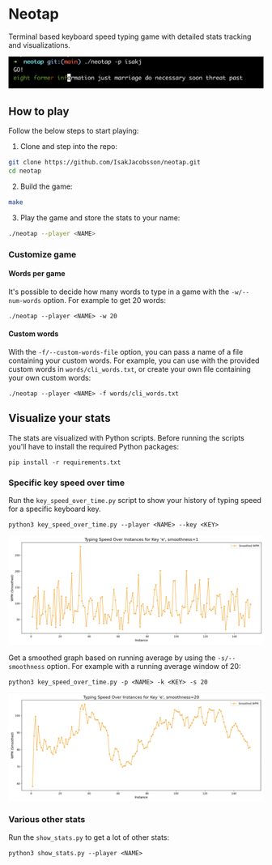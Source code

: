 # Neotap

Terminal based keyboard speed typing game with detailed stats tracking and
visualizations.

![Neotap demo](demo-images/neotap-demo.png)

## How to play

Follow the below steps to start playing:

1. Clone and step into the repo:

```bash
git clone https://github.com/IsakJacobsson/neotap.git
cd neotap
```

2. Build the game:

```bash
make
```

3. Play the game and store the stats to your name:

```bash
./neotap --player <NAME>
```

### Customize game

#### Words per game

It's possible to decide how many words to type in a game with the
`-w/--num-words` option. For example to get 20 words:

```
./neotap --player <NAME> -w 20
```

#### Custom words

With the `-f/--custom-words-file` option, you can pass a name of a file
containing your custom words. For example, you can use with the provided custom
words in `words/cli_words.txt`, or create your own file containing your own
custom words:

```
./neotap --player <NAME> -f words/cli_words.txt
```

## Visualize your stats

The stats are visualized with Python scripts. Before running the scripts you'll
have to install the required Python packages:

```
pip install -r requirements.txt
```

### Specific key speed over time

Run the `key_speed_over_time.py` script to show your history of typing speed for
a specific keyboard key.

```
python3 key_speed_over_time.py --player <NAME> --key <KEY>
```

![key_speed_over_time-demo.png](demo-images/key_speed_over_time-demo.png)

Get a smoothed graph based on running average by using the `-s/--smoothness`
option. For example with a running average window of 20:

```
python3 key_speed_over_time.py -p <NAME> -k <KEY> -s 20
```

![key_speed_over_time-with-smoothness.png](demo-images/key_speed_over_time-with-smoothness.png)

### Various other stats

Run the `show_stats.py` to get a lot of other stats:

```
python3 show_stats.py --player <NAME>
```

